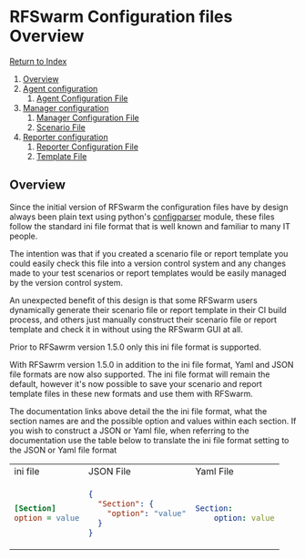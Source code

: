 # RFSwarm Configuration files Overview
[Return to Index](README.md)
1. [Overview](#overview)
1. [Agent configuration](configuration_files_agent.md)
	1. [Agent Configuration File](configuration_files_agent.md#configuration-file)
1. [Manager configuration](configuration_files_manager.md)
	1. [Manager Configuration File](configuration_files_manager.md#configuration-file)
	1. [Scenario File](configuration_files_manager.md#scenario-file)
1. [Reporter configuration](configuration_files_reporter.md)
	1. [Reporter Configuration File](configuration_files_reporter.md#configuration-file)
	1. [Template File](configuration_files_reporter.md#template-file)

## Overview

Since the initial version of RFSwarm the configuration files have by design always been plain text using python's [configparser](https://docs.python.org/3/library/configparser.html) module, these files follow the standard ini file format that is well known and familiar to many IT people.

The intention was that if you created a scenario file or report template you could easily check this file into a version control system and any changes made to your test scenarios or report templates would be easily managed by the version control system.

An unexpected benefit of this design is that some RFSwarm users dynamically generate their scenario file or report template in their CI build process, and others just manually construct their scenario file or report template and check it in without using the RFSwarm GUI at all.

Prior to RFSawrm version 1.5.0 only this ini file format is supported.

With RFSawrm version 1.5.0 in addition to the ini file format, Yaml and JSON file formats are now also supported. The ini file format will remain the default, however it's now possible to save your scenario and report template files in these new formats and use them with RFSwarm.

The documentation links above detail the the ini file format, what the section names are and the possible option and values within each section. If you wish to construct a JSON or Yaml file, when referring to the documentation use the table below to translate the ini file format setting to the JSON or Yaml file format

<table>
<tr>
<td> ini file </td><td> JSON File </td><td> Yaml File </td>
</tr>
<tr>
<td>


```ini
[Section]
option = value
```
</td>
<td>


```json
{
  "Section": {
    "option": "value"
  }
}
```
</td>
<td>


```yaml
Section:
    option: value
```
</td>
</tr>
</table>
